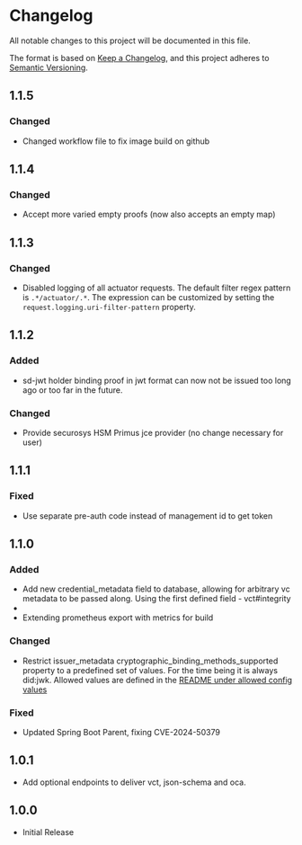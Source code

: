 # Changelog

All notable changes to this project will be documented in this file.

The format is based on [Keep a Changelog](https://keepachangelog.com/en/1.1.0/),
and this project adheres to [Semantic Versioning](https://semver.org/spec/v2.0.0.html).

## 1.1.5

### Changed

- Changed workflow file to fix image build on github

## 1.1.4

### Changed

- Accept more varied empty proofs (now also accepts an empty map)

## 1.1.3

### Changed

- Disabled logging of all actuator requests. The default filter regex pattern is `.*/actuator/.*`. The expression can be
  customized by setting the `request.logging.uri-filter-pattern` property.

## 1.1.2

### Added

- sd-jwt holder binding proof in jwt format can now not be issued too long ago or too far in the future.

### Changed

- Provide securosys HSM Primus jce provider (no change necessary for user)

## 1.1.1

### Fixed

- Use separate pre-auth code instead of management id to get token

## 1.1.0

### Added

- Add new credential_metadata field to database, allowing for arbitrary vc metadata to be passed along. Using the first
  defined field - vct#integrity
-
- Extending prometheus export with metrics for build

### Changed

- Restrict issuer_metadata cryptographic_binding_methods_supported property to a predefined set of values. For the time
  being it is always did:jwk. Allowed
  values are defined in the [README under allowed config values](README.md#allowed-config-values)

### Fixed

- Updated Spring Boot Parent, fixing CVE-2024-50379

## 1.0.1

- Add optional endpoints to deliver vct, json-schema and oca.

## 1.0.0

- Initial Release